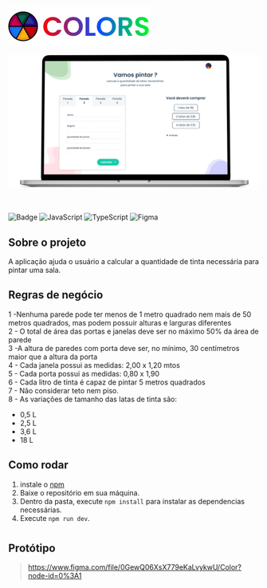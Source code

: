![banner](./src/assets/banner.png)

![Screenshot](./src/assets/mockup.png)

<br />

![Badge](https://img.shields.io/badge/React-20232A?style=for-the-badge&logo=react&logoColor=61DAFB)
![JavaScript](https://img.shields.io/badge/javascript-%23323330.svg?style=for-the-badge&logo=javascript&logoColor=%23F7DF1E)
![TypeScript](https://img.shields.io/badge/typescript-%23007ACC.svg?style=for-the-badge&logo=typescript&logoColor=white)
![Figma](https://img.shields.io/badge/Figma-B52728?style=for-the-badge&logo=figma&logoColor=white)

## Sobre o projeto
A aplicação ajuda o usuário a calcular a quantidade de tinta necessária para pintar uma sala.

## Regras de negócio
1 -Nenhuma parede pode ter menos de 1 metro quadrado nem mais de 50 metros quadrados, mas podem possuir alturas e larguras diferentes<br />
2 - O total de área das portas e janelas deve ser no máximo 50% da área de parede<br />
3 -A altura de paredes com porta deve ser, no mínimo, 30 centímetros maior que a altura da porta<br />
4 - Cada janela possui as medidas: 2,00 x 1,20 mtos<br />
5 - Cada porta possui as medidas: 0,80 x 1,90<br />
6 - Cada litro de tinta é capaz de pintar 5 metros quadrados<br />
7 - Não considerar teto nem piso.<br />
8 - As variações de tamanho das latas de tinta são:<br />
* 0,5 L
* 2,5 L
* 3,6 L
* 18 L


## Como rodar

1. instale o [npm](https://nodejs.org/en/download/)
2. Baixe o repositório em sua máquina.
3. Dentro da pasta, execute `npm install` para instalar as dependencias necessárias.
4. Execute `npm run dev`.

#
## Protótipo 
>https://www.figma.com/file/0GewQ06XsX779eKaLvykwU/Color?node-id=0%3A1
